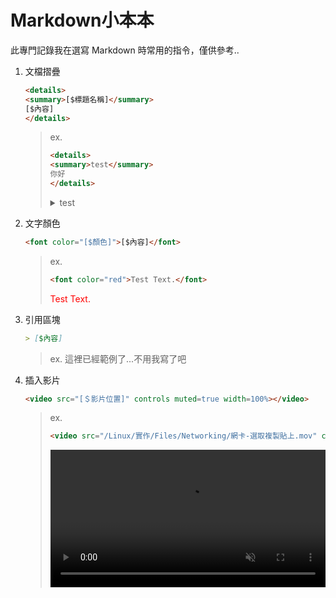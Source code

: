 # Markdown小本本

此專門記錄我在選寫 Markdown 時常用的指令，僅供參考..

1. 文檔摺疊

    ```html
    <details>
    <summary>[$標題名稱]</summary>
    [$內容]
    </details>
    ```

    > ex.
    >
    > ```html
    > <details>
    > <summary>test</summary>
    > 你好
    > </details>
    > ```
    >
    > <details>
    > <summary>test</summary>
    > 你好
    > </details>

2. 文字顏色

    ```html
    <font color="[$顏色]">[$內容]</font>
    ```

    > ex.
    >
    > ```html
    > <font color="red">Test Text.</font>
    > ```
    >
    > <font color="red">Test Text.</font>

3. 引用區塊

    ```markdown
    > [$內容]
    ```

    > ex.
    > 這裡已經範例了...不用我寫了吧

4. 插入影片

    ```html
    <video src="[＄影片位置]" controls muted=true width=100%></video>
    ```

    > ex.
    >
    >```html
    ><video src="/Linux/實作/Files/Networking/網卡-選取複製貼上.mov" controls muted=true width=100%></video>
    >```
    >
    ><video src="/linux/實作/Files/Networking/網卡-選取複製貼上.mov" controls muted=true width=100%></video>
